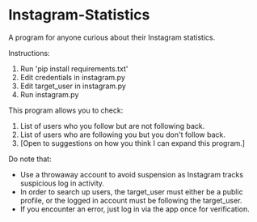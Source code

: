 # Instagram-Statistics
A program for anyone curious about their Instagram statistics.

Instructions:
1. Run 'pip install requirements.txt'
2. Edit credentials in instagram.py
3. Edit target_user in instagram.py
4. Run instagram.py

This program allows you to check:
1. List of users who you follow but are not following back.
2. List of users who are following you but you don't follow back.
3. [Open to suggestions on how you think I can expand this program.]

Do note that:
- Use a throwaway account to avoid suspension as Instagram tracks suspicious log in activity.
- In order to search up users, the target_user must either be a public profile, or the logged in account must be following the target_user.
- If you encounter an error, just log in via the app once for verification.
